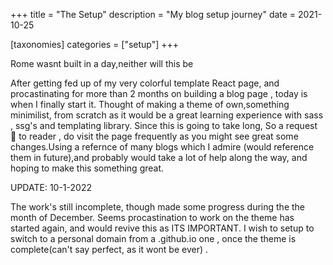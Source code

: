 +++ title = "The Setup" description = "My blog setup journey" date = 2021-10-25

[taxonomies] categories = ["setup"] +++

Rome wasnt built in a day,neither will this be

After getting fed up of my very colorful template React page, and procastinating for more than 2 months on building a blog page , today is when I finally start it.
Thought of making a theme of own,something minimilist, from scratch as it would be a great learning experience with sass , ssg's and templating library. Since this is going to take long, So a request 🙏 to reader , do visit the page frequently as you might see great some changes.Using a refernce of many blogs which I admire (would reference them in future),and probably would take a lot of help along the way, and hoping to make this something great.

UPDATE: 10-1-2022

The work's still incomplete, though made some progress during the the month of December.
Seems procastination to work on the theme has started again, and would revive this as ITS IMPORTANT. I wish to setup to switch to a personal domain from a .github.io one , once the theme is complete(can't say perfect, as it wont be ever) .
